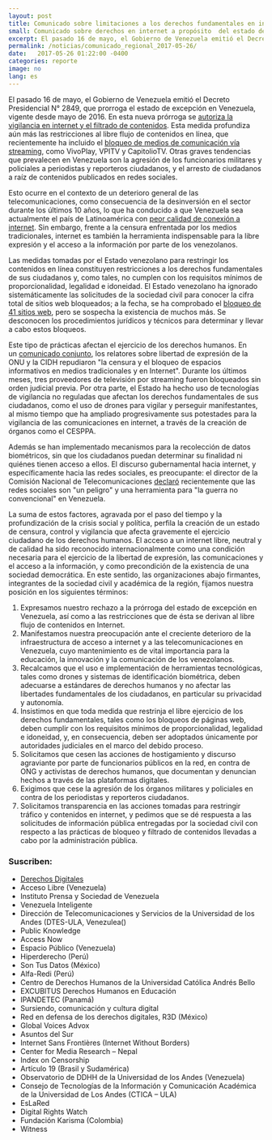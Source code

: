 ```yaml
---
layout: post
title: Comunicado sobre limitaciones a los derechos fundamentales en internet a propósito del estado de excepción en Venezuela
small: Comunicado sobre derechos en internet a propósito  del estado de excepción 
excerpt: El pasado 16 de mayo, el Gobierno de Venezuela emitió el Decreto Presidencial N° 2849, que prorroga el estado de excepción en Venezuela, vigente desde mayo de 2016. En esta nueva prórroga se autoriza la vigilancia en internet y el filtrado de contenidos. Esta medida profundiza aún más las restricciones al libre flujo de contenidos en línea, que recientemente ha incluido el bloqueo de medios de comunicación vía streaming, como VivoPlay, VPITV y CapitolioTV
permalink: /noticias/comunicado_regional_2017-05-26/
date:   2017-05-26 01:22:00 -0400
categories: reporte
image: no
lang: es
---
```


El pasado 16 de mayo, el Gobierno de Venezuela emitió el Decreto Presidencial N° 2849, que prorroga el estado de excepción en Venezuela, vigente desde mayo de 2016. En esta nueva prórroga se [autoriza la vigilancia en internet y el filtrado de contenidos](http://ipysvenezuela.org/alerta/nuevo-estado-excepcion-contempla-regulaciones-contundentes-los-contenidos-internet/). Esta medida profundiza aún más las restricciones al libre flujo de contenidos en línea, que recientemente ha incluido el [bloqueo de medios de comunicación vía streaming](https://www.derechos.org.ve/actualidad/ipys-venezuela-censuraron-y-declararon-ilegal-acceder-a-tres-televisoras-digitales-que-cubrieron-protestas), como VivoPlay, VPITV y CapitolioTV. Otras graves tendencias que prevalecen en Venezuela son la agresión de los funcionarios militares y policiales a periodistas y reporteros ciudadanos, y el arresto de ciudadanos a raíz de contenidos publicados en redes sociales.

Esto ocurre en el contexto de un deterioro general de las telecomunicaciones, como consecuencia de la desinversión en el sector durante los últimos 10 años, lo que ha conducido a que Venezuela sea actualmente el país de Latinoamérica con [peor calidad de conexión a internet](http://repositorio.cepal.org/bitstream/handle/11362/40528/6/S1601049_es.pdf). Sin embargo, frente a la censura enfrentada por los medios tradicionales, internet es también la herramienta indispensable para la libre expresión y el acceso a la información por parte de los venezolanos.

Las medidas tomadas por el Estado venezolano para restringir los contenidos en línea constituyen restricciones a los derechos fundamentales de sus ciudadanos y, como tales, no cumplen con los requisitos mínimos de proporcionalidad, legalidad e idoneidad. El Estado venezolano ha ignorado sistemáticamente las solicitudes de la sociedad civil para conocer la cifra total de sitios web bloqueados; a la fecha, se ha comprobado el [bloqueo de 41 sitios web](http://vesinfiltro.com/noticias/bloqueos_abril_2017/), pero se sospecha la existencia de muchos más. Se desconocen los procedimientos jurídicos y técnicos para determinar y llevar a cabo estos bloqueos.

Este tipo de prácticas afectan el ejercicio de los derechos humanos. En un [comunicado conjunto](http://www.oas.org/es/cidh/expresion/showarticle.asp?artID=1062&lID=2), los relatores sobre libertad de expresión de la ONU y la CIDH repudiaron "la censura y el bloqueo de espacios informativos en medios tradicionales y en Internet". Durante los últimos meses, tres proveedores de televisión por streaming fueron bloqueados sin orden judicial previa. Por otra parte, el Estado ha hecho uso de tecnologías de vigilancia no reguladas que afectan los derechos fundamentales de sus ciudadanos, como el uso de drones para vigilar y perseguir manifestantes, al mismo tiempo que ha ampliado progresivamente sus potestades para la vigilancia de las comunicaciones en internet, a través de la creación de órganos como el CESPPA.

Además se han implementado mecanismos para la recolección de datos biométricos, sin que los ciudadanos puedan determinar su finalidad ni quiénes tienen acceso a ellos. El discurso gubernamental hacia internet, y específicamente hacia las redes sociales, es preocupante: el director de la Comisión Nacional de Telecomunicaciones [declaró](https://web.archive.org/web/20170526144148/https:/twitter.com/Conatel/status/865160455488245760) recientemente que las redes sociales son "un peligro" y una herramienta para "la guerra no convencional" en Venezuela.

La suma de estos factores, agravada por el paso del tiempo y la profundización de la crisis social y política, perfila la creación de un estado de censura, control y vigilancia que afecta gravemente el ejercicio ciudadano de los derechos humanos. El acceso a un internet libre, neutral y de calidad ha sido reconocido internacionalmente como una condición necesaria para el ejercicio de la libertad de expresión, las comunicaciones y el acceso a la información, y como precondición de la existencia de una sociedad democrática. En este sentido, las organizaciones abajo firmantes, integrantes de la sociedad civil y académica de la región, fijamos nuestra posición en los siguientes términos:

1.  Expresamos nuestro rechazo a la prórroga del estado de excepción en Venezuela, así como a las restricciones que de ésta se derivan al libre flujo de contenidos en Internet.
2.  Manifestamos nuestra preocupación ante el creciente deterioro de la infraestructura de acceso a internet y a las telecomunicaciones en Venezuela, cuyo mantenimiento es de vital importancia para la educación, la innovación y la comunicación de los venezolanos.
3.  Recalcamos que el uso e implementación de herramientas tecnológicas, tales como drones y sistemas de identificación biométrica, deben adecuarse a estándares de derechos humanos y no afectar las libertades fundamentales de los ciudadanos, en particular su privacidad y autonomía.
4.  Insistimos en que toda medida que restrinja el libre ejercicio de los derechos fundamentales, tales como los bloqueos de páginas web, deben cumplir con los requisitos mínimos de proporcionalidad, legalidad e idoneidad, y, en consecuencia, deben ser adoptados únicamente por autoridades judiciales en el marco del debido proceso.
5.  Solicitamos que cesen las acciones de hostigamiento y discurso agraviante por parte de funcionarios públicos en la red, en contra de ONG y activistas de derechos humanos, que documentan y denuncian hechos a través de las plataformas digitales.
6.  Exigimos que cese la agresión de los órganos militares y policiales en contra de los periodistas y reporteros ciudadanos.
7.  Solicitamos transparencia en las acciones tomadas para restringir tráfico y contenidos en internet, y pedimos que se dé respuesta a las solicitudes de información pública entregadas por la sociedad civil con respecto a las prácticas de bloqueo y filtrado de contenidos llevadas a cabo por la administración pública.

### Suscriben:

- [Derechos Digitales](https://www.derechosdigitales.org/11164/sobre-los-limitantes-a-los-derechos-fundamentales-en-internet-producto-del-estado-de-excepcion-en-venezuela/)
- Acceso Libre (Venezuela)
- Instituto Prensa y Sociedad de Venezuela
- Venezuela Inteligente
- Dirección de Telecomunicaciones y Servicios de la Universidad de los Andes (DTES-ULA, Venezulea()
- Public Knowledge
- Access Now
- Espacio Público (Venezuela)
- Hiperderecho (Perú)
- Son Tus Datos (México)
- Alfa-Redi (Perú)
- Centro de Derechos Humanos de la Universidad Católica Andrés Bello
- EXCUBITUS Derechos Humanos en Educación
- IPANDETEC (Panamá)
- Sursiendo, comunicación y cultura digital
- Red en defensa de los derechos digitales, R3D (México)
- Global Voices Advox
- Asuntos del Sur
- Internet Sans Frontières (Internet Without Borders)
- Center for Media Research – Nepal
- Index on Censorship
- Artículo 19 (Brasil y Sudamérica)
- Observatorio de DDHH de la Universidad de los Andes (Venezuela)
- Consejo de Tecnologías de la Información y Comunicación Académica de la Universidad de Los Andes (CTICA – ULA)
- EsLaRed
- Digital Rights Watch
- Fundación Karisma (Colombia)
- Witness